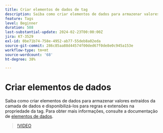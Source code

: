 ```yaml
---
title: Criar elementos de dados de tag
description: Saiba como criar elementos de dados para armazenar valores extraídos da camada de dados e disponibilizá-los para regras e extensões na propriedade da tag.
feature: Tags
level: Beginner
duration: 588
last-substantial-update: 2024-02-23T00:00:00Z
jira: KT-3529
exl-id: 0be71b74-758e-4952-ab77-55deb8a02eda
source-git-commit: 286c85aa88d44574f00ded67f0de8e0c945a153e
workflow-type: tm+mt
source-wordcount: '68'
ht-degree: 38%

---
```


# Criar elementos de dados

Saiba como criar elementos de dados para armazenar valores extraídos da camada de dados e disponibilizá-los para regras e extensões na propriedade da tag. Para obter mais informações, consulte a documentação de [elementos de dados](https://experienceleague.adobe.com/docs/experience-platform/tags/ui/data-elements.html).

>[!VIDEO](https://video.tv.adobe.com/v/28733/?learn=on&enablevpops)

